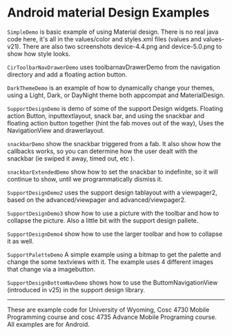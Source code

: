 Android material Design Examples
==============

`SimpleDemo` is basic example of using Material design.  There is no real java code here, it's all in the values/color and styles.xml files (values and values-v21).  There are also two screenshots device-4.4.png and device-5.0.png to show how style looks.

`CirToolbarNavDrawerDemo` uses toolbarnavDrawerDemo from the navigation directory and add a floating action button. 

`DarkThemeDemo` is an example of how to dynamically change your themes, using a Light, Dark, or DayNight theme both appcompat and MaterialDesign.

`SupportDesignDemo` is demo of some of the support Design widgets.  Floating action Button, inputtextlayout, snack bar, and using the snackbar and floating action button together (hint the fab moves out of the way), Uses the NavigationView and drawerlayout.

`snackbarDemo`  show the snackbar triggered from a fab.  It also show how the callbacks works, so you can determine how the
user dealt with the snackbar (ie swiped it away, timed out, etc ).

`snackbarExtendedDemo` show how to set the snackbar to indefinite, so it will continue to show, until we programmatically dismiss it.

`SupportDesignDemo2` uses the support design tablayout with a viewpager2, based on the advanced/viewpager and advanced/viewpager2.

`SupportDesignDemo3` show how to use a picture with the toolbar and how to collapse the picture.  Also a little bit with the support design pallete.

`SupportDesignDemo4` show how to use the larger toolbar and how to collapse it as well.

`SupportPaletteDemo` A simple example using a bitmap to get the palette and change the some textviews with it.  The example uses 4 different images that change via a imagebutton.

`SupportDesignBottomNavDemo` shows how to use the ButtomNavigationView (introduced in v25) in the support design library.

---

These are example code for University of Wyoming, Cosc 4730 Mobile Programming course and cosc 4735 Advance Mobile Programing course. 
All examples are for Android.

